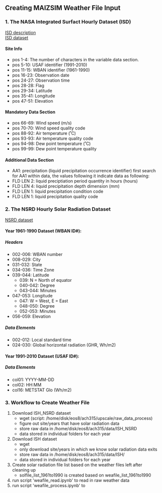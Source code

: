 ## Creating MAIZSIM Weather File Input
### 1. The NASA Integrated Surfact Hourly Dataset (ISD)
[ISD description](https://www.ncdc.noaa.gov/isd/data-access) <br/>
[ISD dataset](ftp://ftp.ncdc.noaa.gov/pub/data/noaa)

#### Site Info
- pos 1-4: The number of characters in the variable data section.
- pos 5-10: USAF identifier (1991-2010)
- pos 11-15: WBAN identifier (1961-1990)
- pos 16-23: Observation date
- pos 24-27: Observation time
- pos 28-28: Flag
- pos 29-34: Latitude
- pos 35-41: Longitude
- pos 47-51: Elevation

#### Mandatory Data Section
- pos 66-69: Wind speed (m/s)
- pos 70-70: Wind speed quality code
- pos 88-92: Air temperature (˚C)
- pos 93-93: Air temperature quality code
- pos 94-98: Dew point temperature (˚C)
- pos 99-99: Dew point temperature quality

#### Additional Data Section 
- AA1: precipitation (liquid precipitation occurrence identifier)
first search for AA1 within data, the values following it indicate data as following:
- FLD LEN 2: liquid preciptiation period quantity in hours (hours)
- FLD LEN 4: liquid precipitation depth dimension (mm)
- FLD LEN 1: liquid precipitation condition code
- FLD LEN 1: liquid precipitation quality code


### 2. The NSRD Hourly Solar Radiation Dataset
[NSRD dataset](https://rredc.nrel.gov/solar/old_data/nsrdb/)

#### Year 1961-1990 Dataset (WBAN ID#): 

##### Headers
- 002-006: WBAN number
- 008-029: City
- 031-032: State
- 034-036: Time Zone
- 039-044: Latitude
    - 039: N = North of equator
    - 040-042: Degree
    - 043-044: Minutes
- 047-053: Longitude
    - 047: W = West, E = East
    - 048-050: Degree
    - 052-053: Minutes
- 056-059: Elevation

##### Data Elements
- 002-012: Local standard time
- 024-030: Global horizontal radiation (GHR, Wh/m2)

#### Year 1991-2010 Dataset (USAF ID#):

##### Data Elements
- col01: YYYY-MM-DD
- col02: HH:MM
- col16: METSTAT Glo (Wh/m2)

### 3. Workflow to Create Weather File
1. Download ISH_NSRD dataset
    - wget (script: /home/disk/eos8/ach315/upscale/raw_data_process)
    - figure out site/years that have solar radiation data
    - store raw data in /home/disk/eos8/ach315/data/ISH_NSRD
    - data stored in individual folders for each year
2. Download ISH dataset
    - wget
    - only download site/years in which we know solar radiation data exits
    - store raw data in /home/disk/eos8/ach315/data/ISH/
    - data stored in individual folders for each year
6. Create solar radiation file list based on the weather files left after cleaning up
    - solfile_list_1961to1990 is created based on weafile_list_1961to1990
8. run script 'weafile_read.ipynb' to read in raw weather data
9. run script 'weafile_process.ipynb' to 

